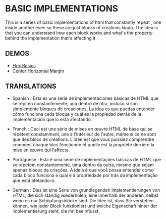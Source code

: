 # BASIC IMPLEMENTATIONS

This is a series of basic implementations of html that constantly repeat , one inside another even so these are just blocks of creations kinda. The idea is that you can understand how each block works and what's the property behind the implementation that's affecting it


## DEMOS

- <a href="https://codesandbox.io/s/jolly-gates-76pw8j?file=/index.html" target="_blank">Flex Basics</a>
- <a href="https://codesandbox.io/s/magical-kapitsa-k6kp6r?file=/index.html" target="_blank">Center Horizontal Margin</a>

## TRANSLATIONS 

- Spanish : Esta es una serie de implementaciones básicas de HTML que se repiten constantemente, una dentro de otra, incluso si son simplemente bloques de creaciones. La idea es que puedas entender cómo funciona cada bloque y cuál es la propiedad detrás de la implementación que lo está afectando.

- French : Ceci est une série de mises en œuvre HTML de base qui se répètent constamment, une à l'intérieur de l'autre, même si ce ne sont que des blocs de créations. L'idée est que vous puissiez comprendre comment chaque bloc fonctionne et quelle est la propriété derrière la mise en œuvre qui l'affecte.

- Portuguese : Esta é uma série de implementações básicas de HTML que se repetem constantemente, uma dentro da outra, mesmo que sejam apenas blocos de criações. A ideia é que você possa entender como cada bloco funciona e qual é a propriedade por trás da implementação que está afetando-o.

- German : Dies ist eine Serie von grundlegenden Implementierungen von HTML, die sich ständig wiederholen, eine innerhalb der anderen, selbst wenn es nur Schöpfungsblöcke sind. Die Idee ist, dass Sie verstehen können, wie jeder Block funktioniert und welche Eigenschaft hinter der Implementierung steht, die ihn beeinflusst.